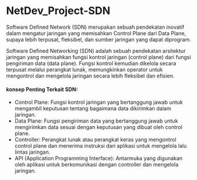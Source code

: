# NetDev_Project-SDN
Software Defined Network (SDN) merupakan sebuah pendekatan inovatif dalam mengatur jaringan yang memisahkan Control Plane dari Data Plane, supaya lebih terpusat, fleksibel, dan sumber jaringan yang dapat diprogram.

Software Defined Networking (SDN) adalah sebuah pendekatan arsitektur jaringan yang memisahkan fungsi kontrol jaringan (control plane) dari fungsi pengiriman data (data plane). Fungsi kontrol kemudian dikelola secara terpusat melalui perangkat lunak, memungkinkan operator untuk mengontrol dan mengelola jaringan secara lebih fleksibel dan efisien. 

#### konsep Penting Terkait SDN: 
- Control Plane:
    Fungsi kontrol jaringan yang bertanggung jawab untuk mengambil keputusan tentang bagaimana data dikirimkan dalam    jaringan. 
- Data Plane:
    Fungsi pengiriman data yang bertanggung jawab untuk mengirimkan data sesuai dengan keputusan yang dibuat oleh     control plane. 
- Controller:
    Perangkat lunak atau perangkat keras yang mengontrol control plane dan menerima instruksi dari aplikasi untuk       mengelola lalu lintas jaringan. 
- API (Application Programming Interface):
    Antarmuka yang digunakan oleh aplikasi untuk berkomunikasi    dengan controller dan mengelola jaringan. 
